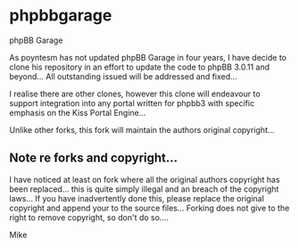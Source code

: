 phpbbgarage
===========

phpBB Garage

As poyntesm has not updated phpBB Garage in four years, I have decide to clone his repository in an effort to update the code to phpBB 3.0.11 and beyond...
All outstanding issued will be addressed and fixed...

I realise there are other clones, however this clone will endeavour to support integration into any portal written for phpbb3 with specific emphasis on the Kiss Portal Engine...


Unlike other forks, this fork will maintain the authors original copyright...


Note re forks and copyright...
-------------------------------
I have noticed at least on fork where all the original authors copyright has been replaced... this is quite simply illegal and an breach of the copyright laws...
If you have inadvertently done this, please replace the original copyright and append your to the source files...
Forking does not give to the right to remove copyright, so don't do so....

Mike
